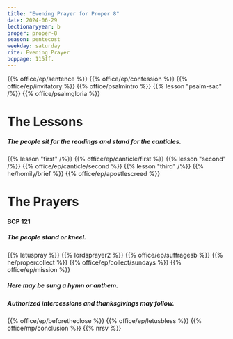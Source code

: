 ```yaml
---
title: "Evening Prayer for Proper 8"
date: 2024-06-29
lectionaryyear: b
proper: proper-8
season: pentecost
weekday: saturday
rite: Evening Prayer
bcppage: 115ff.
---
```

{{% office/ep/sentence %}}
{{% office/ep/confession %}}
{{% office/ep/invitatory %}}
{{% office/psalmintro %}}
{{% lesson "psalm-sac" /%}}
{{% office/psalmgloria %}}
# The Lessons
##### The people sit for the readings and stand for the canticles.
{{% lesson "first" /%}}
{{% office/ep/canticle/first %}}
{{% lesson "second" /%}}
{{% office/ep/canticle/second %}}
{{% lesson "third" /%}}
{{% he/homily/brief %}}
{{% office/ep/apostlescreed %}}
# The Prayers
#### BCP 121
##### The people stand or kneel.
{{% letuspray %}}
{{% lordsprayer2 %}}
{{% office/ep/suffragesb %}}
{{% he/propercollect %}}
{{% office/ep/collect/sundays %}}
{{% office/ep/mission %}}
##### Here may be sung a hymn or anthem.
##### Authorized intercessions and thanksgivings may follow.
{{% office/ep/beforetheclose %}}
{{% office/ep/letusbless %}}
{{% office/mp/conclusion %}}
{{% nrsv %}}

